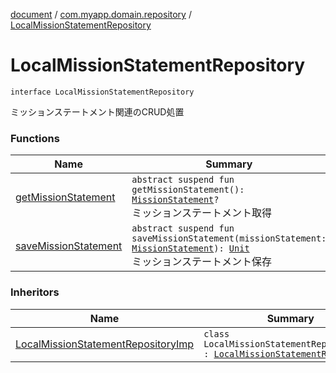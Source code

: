 [document](../../index.md) / [com.myapp.domain.repository](../index.md) / [LocalMissionStatementRepository](./index.md)

# LocalMissionStatementRepository

`interface LocalMissionStatementRepository`

ミッションステートメント関連のCRUD処置

### Functions

| Name | Summary |
|---|---|
| [getMissionStatement](get-mission-statement.md) | `abstract suspend fun getMissionStatement(): `[`MissionStatement`](../../com.myapp.domain.model.entity/-mission-statement/index.md)`?`<br>ミッションステートメント取得 |
| [saveMissionStatement](save-mission-statement.md) | `abstract suspend fun saveMissionStatement(missionStatement: `[`MissionStatement`](../../com.myapp.domain.model.entity/-mission-statement/index.md)`): `[`Unit`](https://kotlinlang.org/api/latest/jvm/stdlib/kotlin/-unit/index.html)<br>ミッションステートメント保存 |

### Inheritors

| Name | Summary |
|---|---|
| [LocalMissionStatementRepositoryImp](../../com.myapp.data.local/-local-mission-statement-repository-imp/index.md) | `class LocalMissionStatementRepositoryImp : `[`LocalMissionStatementRepository`](./index.md) |
